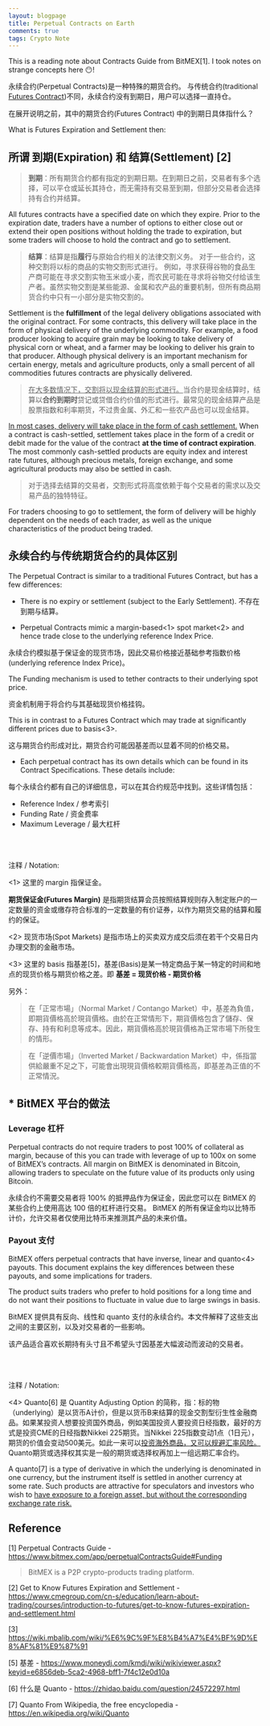 ```yaml
---
layout: blogpage
title: Perpetual Contracts on Earth
comments: true
tags: Crypto Note
---
```


This is a reading note about Contracts Guide from BitMEX[1]. I took notes on strange concepts here 😶!


永续合约(Perpetual Contracts)是一种特殊的期货合约。 与传统合约(traditional <ins>Futures Contract</ins>)不同，永续合约没有到期日，用户可以选择一直持仓。

在展开说明之前，其中的期货合约(Futures Contract) 中的到期日具体指什么？

What is Futures Expiration and Settlement then:

## 所谓 **到期(Expiration)** 和 **结算(Settlement)** [2]

> **到期**：所有期货合约都有指定的到期日期。在到期日之前，交易者有多个选择，可以平仓或延长其持仓，而无需持有交易至到期，但部分交易者会选择持有合约并结算。

All futures contracts have a specified date on which they expire. Prior to the expiration date, traders have a number of options to either close out or extend their open positions without holding the trade to expiration, but some traders will choose to hold the contract and go to settlement.


> **结算**：结算是指**履行**与原始合约相关的法律交割义务。
对于一些合约，这种交割将以标的商品的实物交割形式进行。 例如，寻求获得谷物的食品生产商可能在寻求交割实物玉米或小麦，而农民可能在寻求将谷物交付给该生产者。虽然实物交割是某些能源、金属和农产品的重要机制，但所有商品期货合约中只有一小部分是实物交割的。

Settlement is the **fulfillment** of the legal delivery obligations associated with the original contract.  For some contracts, this delivery will take place in the form of physical delivery of the underlying commodity. For example, a food producer looking to acquire grain may be looking to take delivery of physical corn or wheat, and a farmer may be looking to deliver his grain to that producer. Although physical delivery is an important mechanism for certain energy, metals and agriculture products, only a small percent of all commodities futures contracts are physically delivered.

> <ins>在大多数情况下，交割将以现金结算的形式进行。</ins>当合约是现金结算时，结算以**合约到期时**贷记或贷借合约价值的形式进行。最常见的现金结算产品是股票指数和利率期货，不过贵金属、外汇和一些农产品也可以现金结算。 

<ins>In most cases, delivery will take place in the form of cash settlement.</ins> When a contract is cash-settled, settlement takes place in the form of a credit or debit made for the value of the contract **at the time of contract expiration**. The most commonly cash-settled products are equity index and interest rate futures, although precious metals, foreign exchange, and some agricultural products may also be settled in cash.

> 对于选择去结算的交易者，交割形式将高度依赖于每个交易者的需求以及交易产品的独特特征。

For traders choosing to go to settlement, the form of delivery will be highly dependent on the needs of each trader, as well as the unique characteristics of the product being traded.

## 永续合约与传统期货合约的具体区别

The Perpetual Contract is similar to a traditional Futures Contract, but has a few differences:

- There is no expiry or settlement (subject to the Early Settlement).  不存在到期与结算。

- Perpetual Contracts mimic a margin-based<1> spot market<2> and hence trade close to the underlying reference Index Price.

永续合约模拟基于保证金的现货市场，因此交易价格接近基础参考指数价格(underlying reference Index Price)。

The Funding mechanism is used to tether contracts to their underlying spot price. 

资金机制用于将合约与其基础现货价格挂钩。

This is in contrast to a Futures Contract which may trade at significantly different prices due to basis<3>. 

这与期货合约形成对比，期货合约可能因基差而以显着不同的价格交易。

- Each perpetual contract has its own details which can be found in its Contract Specifications. These details include: 

每个永续合约都有自己的详细信息，可以在其合约规范中找到。这些详情包括：

- Reference Index / 参考索引
- Funding Rate / 资金费率
- Maximum Leverage / 最大杠杆

<br /><br />

注释 / Notation:

<1> 这里的 margin 指保证金。

**期货保证金(Futures Margin)** 是指期货结算会员按照结算规则存入制定账户的一定数量的资金或缴存符合标准的一定数量的有价证券，以作为期货交易的结算和履约的保证。

<2> 现货市场(Spot Markets) 是指市场上的买卖双方成交后须在若干个交易日内办理交割的金融市场。

<3> 这里的 basis 指基差[5]，基差(Basis)是某一特定商品于某一特定的时间和地点的现货价格与期货价格之差。即 **基差 = 现货价格 - 期货价格**

另外：

> 在「正常市場」（Normal Market / Contango Market）中，基差為負值，即期貨價格高於現貨價格。由於在正常情形下，期貨價格包含了儲存、保存、持有和利息等成本。因此，期貨價格高於現貨價格為正常市場下所發生的情形。

> 在「逆價市場」（Inverted Market / Backwardation Market）中，係指當供給嚴重不足之下，可能會出現現貨價格較期貨價格高，即基差為正值的不正常情況。

## * BitMEX 平台的做法

### Leverage 杠杆
Perpetual contracts do not require traders to post 100% of collateral as margin, because of this you can trade with leverage of up to 100x on some of BitMEX’s contracts. All margin on BitMEX is denominated in Bitcoin, allowing traders to speculate on the future value of its products only using Bitcoin.

永续合约不需要交易者将 100% 的抵押品作为保证金，因此您可以在 BitMEX 的某些合约上使用高达 100 倍的杠杆进行交易。 BitMEX 的所有保证金均以比特币计价，允许交易者仅使用比特币来推测其产品的未来价值。

### Payout 支付
BitMEX offers perpetual contracts that have inverse, linear and quanto<4> payouts. This document explains the key differences between these payouts, and some implications for traders.

The product suits traders who prefer to hold positions for a long time and do not want their positions to fluctuate in value due to large swings in basis.

BitMEX 提供具有反向、线性和 quanto 支付的永续合约。本文件解释了这些支出之间的主要区别，以及对交易者的一些影响。

该产品适合喜欢长期持有头寸且不希望头寸因基差大幅波动而波动的交易者。

<br /><br />

注释 / Notation:

<4> Quanto[6] 是 Quantity Adjusting Option 的简称，指：标的物（underlying）是以货币A计价，但是以货币B来结算的现金交割型衍生性金融商品。如果某投资人想要投资国外商品，例如美国投资人要投资日经指数，最好的方式是投资CME的日经指数Nikkei 225期货。当Nikkei 225指数变动1点（1日元），期货的价值会变动500美元。如此一来可以<ins>投资海外商品，又可以规避汇率风险。</ins>Quanto期货或选择权其实是一般的期货或选择权再加上一组远期汇率合约。

A quanto[7] is a type of derivative in which the underlying is denominated in one currency, but the instrument itself is settled in another currency at some rate. Such products are attractive for speculators and investors who wish to <ins>have exposure to a foreign asset, but without the corresponding exchange rate risk.</ins>


## Reference

[1] Perpetual Contracts Guide - https://www.bitmex.com/app/perpetualContractsGuide#Funding
> BitMEX is a P2P crypto-products trading platform. 


[2] Get to Know Futures Expiration and Settlement - https://www.cmegroup.com/cn-s/education/learn-about-trading/courses/introduction-to-futures/get-to-know-futures-expiration-and-settlement.html

[3] https://wiki.mbalib.com/wiki/%E6%9C%9F%E8%B4%A7%E4%BF%9D%E8%AF%81%E9%87%91

[5] 基差 - https://www.moneydj.com/kmdj/wiki/wikiviewer.aspx?keyid=e6856deb-5ca2-4968-bff1-7f4c12e0d10a

[6] 什么是 Quanto - https://zhidao.baidu.com/question/24572297.html

[7] Quanto From Wikipedia, the free encyclopedia - https://en.wikipedia.org/wiki/Quanto